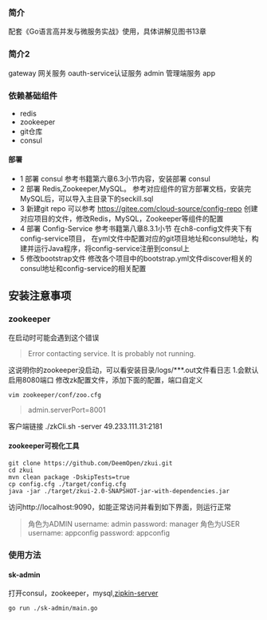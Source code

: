 ### 简介
配套《Go语言高并发与微服务实战》使用，具体讲解见图书13章
### 简介2
gateway 网关服务
oauth-service认证服务
admin 管理端服务
app 

### 依赖基础组件
- redis
- zookeeper
- git仓库
- consul

#### 部署
- 1 部署 consul 
参考书籍第六章6.3小节内容，安装部署 consul
- 2 部署 Redis,Zookeeper,MySQL。
参考对应组件的官方部署文档，安装完MySQL后，可以导入主目录下的seckill.sql
- 3 新建git repo
可以参考 https://gitee.com/cloud-source/config-repo 创建对应项目的文件，修改Redis，MySQL，Zookeeper等组件的配置
- 4 部署 Config-Service
参考书籍第八章8.3.1小节 在ch8-config文件夹下有 config-service项目，
在yml文件中配置对应的git项目地址和consul地址，构建并运行Java程序，将config-service注册到consul上
- 5 修改bootstrap文件
修改各个项目中的bootstrap.yml文件discover相关的consul地址和config-service的相关配置

## 安装注意事项
### zookeeper
在启动时可能会遇到这个错误  
>Error contacting service. It is probably not running.  

这说明你的zookeeper没启动，可以看安装目录/logs/***.out文件看日志 
1.会默认启用8080端口
修改zk配置文件，添加下面的配置，端口自定义  

    vim zookeeper/conf/zoo.cfg 
>admin.serverPort=8001

客户端链接
    ./zkCli.sh -server 49.233.111.31:2181
#### zookeeper可视化工具
    git clone https://github.com/DeemOpen/zkui.git
    cd zkui
    mvn clean package -DskipTests=true
    cp config.cfg ./target/config.cfg
    java -jar ./target/zkui-2.0-SNAPSHOT-jar-with-dependencies.jar
访问http://localhost:9090，如能正常访问并看到如下界面，则运行正常
>角色为ADMIN
username: admin
password: manager
角色为USER
username: appconfig
password: appconfig

### 使用方法
#### sk-admin
打开consul，zookeeper，mysql,[zipkin-server](https://github.com/openzipkin/zipkin)


    go run ./sk-admin/main.go 
